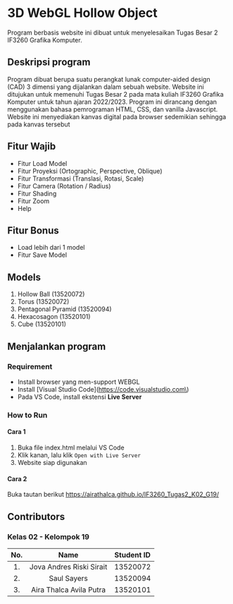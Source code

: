 # 3D WebGL Hollow Object 
Program berbasis website ini dibuat untuk menyelesaikan Tugas Besar 2 IF3260 Grafika Komputer.

## Deskripsi program
Program dibuat berupa suatu perangkat lunak computer-aided design (CAD) 3 dimensi yang dijalankan dalam sebuah website. Website ini ditujukan untuk memenuhi Tugas Besar 2 pada mata kuliah IF3260 Grafika Komputer untuk tahun ajaran 2022/2023. Program ini dirancang dengan menggunakan bahasa pemrograman HTML, CSS, dan vanilla Javascript.
Website ini menyediakan kanvas digital pada browser sedemikian sehingga pada kanvas tersebut

## Fitur Wajib
- Fitur Load Model
- Fitur Proyeksi (Ortographic, Perspective, Oblique)
- Fitur Transformasi (Translasi, Rotasi, Scale)
- Fitur Camera (Rotation / Radius)
- Fitur Shading
- Fitur Zoom
- Help

## Fitur Bonus
- Load lebih dari 1 model
- Fitur Save Model

## Models
1. Hollow Ball (13520072)
2. Torus (13520072)
3. Pentagonal Pyramid (13520094)
4. Hexacosagon (13520101)
5. Cube (13520101)

## Menjalankan program
### Requirement
- Install browser yang men-support WEBGL
- Install [Visual Studio Code](https://code.visualstudio.com\)
- Pada VS Code, install ekstensi <strong>Live Server</strong>

### How to Run
#### Cara 1
1. Buka file index.html melalui VS Code
2. Klik kanan, lalu klik `Open with Live Server`
3. Website siap digunakan
#### Cara 2
Buka tautan berikut https://airathalca.github.io/IF3260_Tugas2_K02_G19/

## Contributors
### Kelas 02 - Kelompok 19
| No. | Name | Student ID |
| :---: | :---: | :---: |
| 1. | Jova Andres Riski Sirait | 13520072 |
| 2. | Saul Sayers | 13520094 |
| 3. | Aira Thalca Avila Putra | 13520101 |
